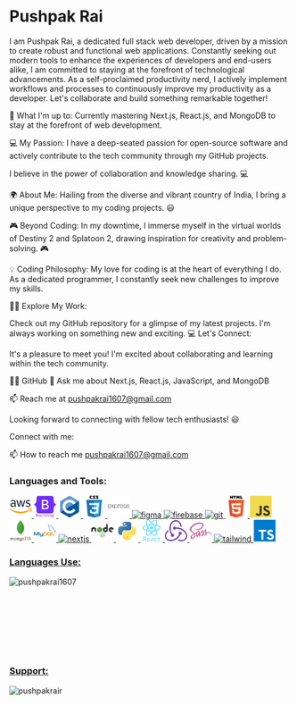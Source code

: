 
# Pushpak Rai

I am Pushpak Rai, a dedicated full stack web developer, driven by a mission to create robust and functional web applications. Constantly seeking out modern tools to enhance the experiences of developers and end-users alike, I am committed to staying at the forefront of technological advancements. As a self-proclaimed productivity nerd, I actively implement workflows and processes to continuously improve my productivity as a developer. Let's collaborate and build something remarkable together!

🌱 What I'm up to:
Currently mastering Next.js, React.js, and MongoDB to stay at the forefront of web development. 

💻 My Passion:
I have a deep-seated passion for open-source software and actively contribute to the tech community through my GitHub projects.

I believe in the power of collaboration and knowledge sharing. 💻

🌍 About Me:
Hailing from the diverse and vibrant country of India, I bring a unique perspective to my coding projects. 😃

🎮 Beyond Coding:
In my downtime, I immerse myself in the virtual worlds of Destiny 2 and Splatoon 2, drawing inspiration for creativity and problem-solving. 🎮

💡 Coding Philosophy:
My love for coding is at the heart of everything I do. As a dedicated programmer, I constantly seek new challenges to improve my skills. 

👩‍💻 Explore My Work:

Check out my GitHub repository for a glimpse of my latest projects. I'm always working on something new and exciting. 💻
Let's Connect:

It's a pleasure to meet you! I'm excited about collaborating and learning within the tech community.

👨‍💻 GitHub 💬 Ask me about Next.js, React.js, JavaScript, and MongoDB

📫 Reach me at pushpakrai1607@gmail.com

Looking forward to connecting with fellow tech enthusiasts! 😃

Connect with me:

📫 How to reach me pushpakrai1607@gmail.com

<h3 align="left">Languages and Tools:</h3>
<p align="left"> <a href="https://aws.amazon.com" target="_blank" rel="noreferrer"> <img src="https://raw.githubusercontent.com/devicons/devicon/master/icons/amazonwebservices/amazonwebservices-original-wordmark.svg" alt="aws" width="40" height="40"/> </a> <a href="https://getbootstrap.com" target="_blank" rel="noreferrer"> <img src="https://raw.githubusercontent.com/devicons/devicon/master/icons/bootstrap/bootstrap-plain-wordmark.svg" alt="bootstrap" width="40" height="40"/> </a> <a href="https://www.cprogramming.com/" target="_blank" rel="noreferrer"> <img src="https://raw.githubusercontent.com/devicons/devicon/master/icons/c/c-original.svg" alt="c" width="40" height="40"/> </a> <a href="https://www.w3schools.com/css/" target="_blank" rel="noreferrer"> <img src="https://raw.githubusercontent.com/devicons/devicon/master/icons/css3/css3-original-wordmark.svg" alt="css3" width="40" height="40"/> </a> <a href="https://expressjs.com" target="_blank" rel="noreferrer"> <img src="https://raw.githubusercontent.com/devicons/devicon/master/icons/express/express-original-wordmark.svg" alt="express" width="40" height="40"/> </a> <a href="https://www.figma.com/" target="_blank" rel="noreferrer"> <img src="https://www.vectorlogo.zone/logos/figma/figma-icon.svg" alt="figma" width="40" height="40"/> </a> <a href="https://firebase.google.com/" target="_blank" rel="noreferrer"> <img src="https://www.vectorlogo.zone/logos/firebase/firebase-icon.svg" alt="firebase" width="40" height="40"/> </a> <a href="https://git-scm.com/" target="_blank" rel="noreferrer"> <img src="https://www.vectorlogo.zone/logos/git-scm/git-scm-icon.svg" alt="git" width="40" height="40"/> </a> <a href="https://www.w3.org/html/" target="_blank" rel="noreferrer"> <img src="https://raw.githubusercontent.com/devicons/devicon/master/icons/html5/html5-original-wordmark.svg" alt="html5" width="40" height="40"/> </a> <a href="https://developer.mozilla.org/en-US/docs/Web/JavaScript" target="_blank" rel="noreferrer"> <img src="https://raw.githubusercontent.com/devicons/devicon/master/icons/javascript/javascript-original.svg" alt="javascript" width="40" height="40"/> </a> <a href="https://www.mongodb.com/" target="_blank" rel="noreferrer"> <img src="https://raw.githubusercontent.com/devicons/devicon/master/icons/mongodb/mongodb-original-wordmark.svg" alt="mongodb" width="40" height="40"/> </a> <a href="https://www.mysql.com/" target="_blank" rel="noreferrer"> <img src="https://raw.githubusercontent.com/devicons/devicon/master/icons/mysql/mysql-original-wordmark.svg" alt="mysql" width="40" height="40"/> </a> <a href="https://nextjs.org/" target="_blank" rel="noreferrer"> <img src="https://cdn.worldvectorlogo.com/logos/nextjs-2.svg" alt="nextjs" width="40" height="40"/> </a> <a href="https://nodejs.org" target="_blank" rel="noreferrer"> <img src="https://raw.githubusercontent.com/devicons/devicon/master/icons/nodejs/nodejs-original-wordmark.svg" alt="nodejs" width="40" height="40"/> </a> <a href="https://www.python.org" target="_blank" rel="noreferrer"> <img src="https://raw.githubusercontent.com/devicons/devicon/master/icons/python/python-original.svg" alt="python" width="40" height="40"/> </a> <a href="https://reactjs.org/" target="_blank" rel="noreferrer"> <img src="https://raw.githubusercontent.com/devicons/devicon/master/icons/react/react-original-wordmark.svg" alt="react" width="40" height="40"/> </a> <a href="https://redux.js.org" target="_blank" rel="noreferrer"> <img src="https://raw.githubusercontent.com/devicons/devicon/master/icons/redux/redux-original.svg" alt="redux" width="40" height="40"/> </a> <a href="https://sass-lang.com" target="_blank" rel="noreferrer"> <img src="https://raw.githubusercontent.com/devicons/devicon/master/icons/sass/sass-original.svg" alt="sass" width="40" height="40"/> </a> <a href="https://tailwindcss.com/" target="_blank" rel="noreferrer"> <img src="https://www.vectorlogo.zone/logos/tailwindcss/tailwindcss-icon.svg" alt="tailwind" width="40" height="40"/> </a> <a href="https://www.typescriptlang.org/" target="_blank" rel="noreferrer"> <img src="https://raw.githubusercontent.com/devicons/devicon/master/icons/typescript/typescript-original.svg" alt="typescript" width="40" height="40"/> </a> <a href="https://www.adobe.com/products/xd.html" target="_blank" rel="noreferrer">
<h3 align="left">Languages Use:</h3>
<p><img align="left" src="https://github-readme-stats.vercel.app/api/top-langs?username=pushpakrai1607&show_icons=true&locale=en&layout=compact" alt="pushpakrai1607" /></p> <br><br><br><br><br><br><br><br>
<h3 align="left">Support:</h3>
<p><a href="https://www.buymeacoffee.com/pushpakrair"> <img align="left" src="https://cdn.buymeacoffee.com/buttons/v2/default-yellow.png" height="50" width="210" alt="pushpakrair" /></a></p><br>
